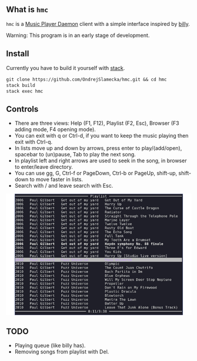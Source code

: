 What is `hmc`
-------------

`hmc` is a
[Music Player Daemon](https://www.musicpd.org/)
client with a simple interface inspired by
[billy](http://www.sheepfriends.com/index-page=billy.html).

Warning: This program is in an early stage of development.

Install
-------

Currently you have to build it yourself with [stack](https://docs.haskellstack.org/en/stable/README/).

    git clone https://github.com/OndrejSlamecka/hmc.git && cd hmc
    stack build
    stack exec hmc

Controls
--------

* There are three views: Help (F1, F12), Playlist (F2, Esc), Browser (F3
  adding mode, F4 opening mode).
* You can exit with q or Ctrl-d, if you want to keep the music
  playing then exit with Ctrl-q.
* In lists move up and down by arrows, press enter to play/(add/open),
  spacebar to (un)pause, Tab to play the next song.
* In playlist left and right arrows are used to seek in the song, in
  browser to enter/leave directory.
* You can use gg, G, Ctrl-f or PageDown, Ctrl-b or PageUp, shift-up,
  shift-down to move faster in lists.
* Search with / and leave search with Esc.


![Playlist view](screenshot.jpg)


TODO
----

* Playing queue (like billy has).
* Removing songs from playlist with Del.

